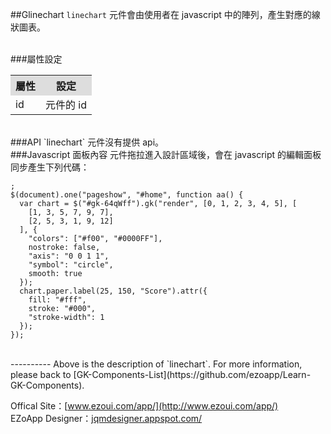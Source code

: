 ##Glinechart
`linechart` 元件會由使用者在 javascript 中的陣列，產生對應的線狀圖表。

<br/>
###屬性設定
<table>

<tr>
<th style="background:#ddd;">屬性</th>
<th style="background:#ddd;">設定</th>
</tr>

<tr>
<td>id</td>
<td>元件的 id</td>
</tr>

</table>

<br/>
###API
`linechart` 元件沒有提供 api。

<br/>
###Javascript 面板內容
元件拖拉進入設計區域後，會在 javascript 的編輯面板同步產生下列代碼：

	;
	$(document).one("pageshow", "#home", function aa() {
	  var chart = $("#gk-64qWff").gk("render", [0, 1, 2, 3, 4, 5], [
	    [1, 3, 5, 7, 9, 7],
	    [2, 5, 3, 1, 9, 12]
	  ], {
	    "colors": ["#f00", "#0000FF"],
	    nostroke: false,
	    "axis": "0 0 1 1",
	    "symbol": "circle",
	    smooth: true
	  });
	  chart.paper.label(25, 150, "Score").attr({
	    fill: "#fff",
	    stroke: "#000",
	    "stroke-width": 1
	  });
	}); 

<br/>
----------
Above is the description of `linechart`. For more information, please back to [GK-Components-List](https://github.com/ezoapp/Learn-GK-Components).

Offical Site：[www.ezoui.com/app/](http://www.ezoui.com/app/)  
EZoApp Designer：[jqmdesigner.appspot.com/](http://jqmdesigner.appspot.com/)




